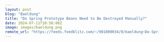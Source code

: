 ```yaml
---
layout: post
blog: "Baeldung"
title: "Do Spring Prototype Beans Need to Be Destroyed Manually?"
date: 2024-07-11T10:58:08Z
image: images/baeldung.png
remote_url: "https://feeds.feedblitz.com/~/901000034/0/baeldung~Do-Spring-Prototype-Beans-Need-to-Be-Destroyed-Manually"
---
```


